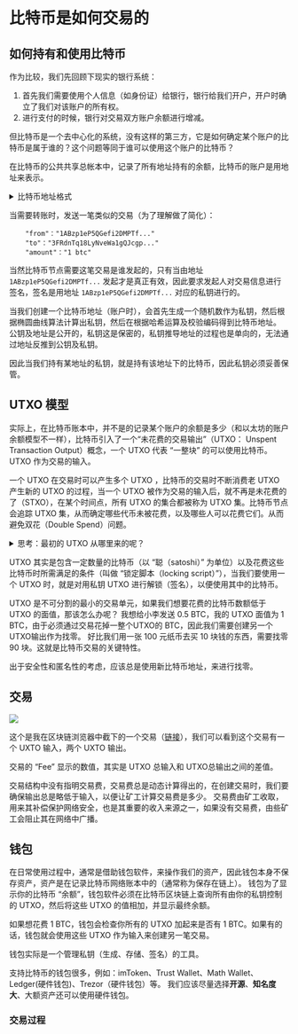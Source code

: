 # 比特币是如何交易的

## 如何持有和使用比特币


作为比较，我们先回顾下现实的银行系统：

1. 首先我们需要使用个人信息（如身份证）给银行，银行给我们开户，开户时确立了我们对该账户的所有权。
2. 进行支付的时候，银行对交易双方账户余额进行增减。

但比特币是一个去中心化的系统，没有这样的第三方，它是如何确定某个账户的比特币是属于谁的？这个问题等同于谁可以使用这个账户的比特币？

在比特币的公共共享总帐本中，记录了所有地址持有的余额，比特币的账户是用地址来表示。 

<details>
  <summary>比特币地址格式</summary>
    <div>目前比特币有三种地址类型：
    <br/>
    1. P2PKH 地址，也叫 “传统地址（Legacy address）”，以数字 “1” 开头，长度为 26 个到 36 个字符， 如：`1ABzp1eP5QGefi2DMPTfTL5SLmv7DivfNa`
    <br/>
    2. P2SH 地址，以数字 “3” 开头, 如：`3FRdnTq18LyNveWa1gQJcgp8qEnzijv5vR` .
    <br/>
    3. P2WPKH 地址，也叫 “Bech32 地址”，是一种高级的地址，以 “bc1” 开头.
  </div>
</details>


当需要转账时，发送一笔类似的交易（为了理解做了简化）：

```
    "from"："1ABzp1eP5QGefi2DMPTf..."
    "to"："3FRdnTq18LyNveWa1gQJcgp..."
    "amount"："1 btc"
```

当然比特币节点需要这笔交易是谁发起的，只有当由地址 `1ABzp1eP5QGefi2DMPTf...` 发起才是真正有效，因此要求发起人对交易信息进行签名，签名是用地址 `1ABzp1eP5QGefi2DMPTf...` 对应的私钥进行的。

当我们创建一个比特币地址（账户时），会首先生成一个随机数作为私钥，然后根据椭圆曲线算法计算出私钥，然后在根据哈希运算及校验编码得到比特币地址。
公钥及地址是公开的，私钥这是保密的，私钥推导地址的过程也是单向的，无法通过地址反推到公钥及私钥。

因此当我们持有某地址的私钥，就是持有该地址下的比特币，因此私钥必须妥善保管。

## UTXO 模型

实际上，在比特币账本中，并不是的记录某个账户的余额是多少（和以太坊的账户余额模型不一样），比特币引入了一个“未花费的交易输出”（UTXO： Unspent Transaction Output）概念，一个 UTXO 代表 “一整块” 的可以使用比特币。UTXO 作为交易的输入。

一个 UTXO 在交易时可以产生多个 UTXO ，比特币的交易时不断消费老 UTXO 产生新的 UTXO 的过程，当一个 UTXO 被作为交易的输入后，就不再是未花费的了（STXO），在某个时间点，所有 UTXO 的集合都被称为 UTXO 集。比特币节点会追踪 UTXO 集，从而确定哪些代币未被花费，以及哪些人可以花费它们。从而避免双花（Double Spend）问题。

<details>
  <summary> 思考：最初的 UTXO 从哪里来的呢？</summary>
    <div>最初的 UTXO都来自于区块挖掘奖励，这个称为 coinbase 交易，coinbase 交易可以没有 UTXO 输入，但是像所有正常输出一样，coinbase 交易的输出是新的 UTXO。
  </div>
</details>

UTXO 其实是包含一定数量的比特币（以 “聪（satoshi）” 为单位）以及花费这些比特币时所需满足的条件（叫做 “锁定脚本（locking script）”），当我们要使用一个 UTXO 时，就是对用私钥 UTXO 进行解锁（签名），以便使用其中的比特币。

UTXO 是不可分割的最小的交易单元，如果我们想要花费的比特币数额低于 UTXO 的面值，那该怎么办呢？
我想给小李发送 0.5 BTC，我的 UTXO 面值为 1 BTC，由于必须通过交易花掉一整个UTXO的 BTC，因此我们需要创建另一个UTXO输出作为找零。
好比我们用一张 100 元纸币去买 10 块钱的东西，需要找零 90 块。这就是比特币交易的关键特性。

出于安全性和匿名性的考虑，应该总是使用新比特币地址，来进行找零。

## 交易

![](https://img.learnblockchain.cn/pics/20230202115542.png)


这个是我在区块链浏览器中截下的一个交易（[链接](https://www.blockchain.com/explorer/transactions/btc/0cbc47147ba6e13743a14cfe744e86bbed6f9376e82b3d505e5ced352065327c)），我们可以看到这个交易有一个 UXTO 输入，两个 UXTO 输出。

交易的 “Fee” 显示的数值，其实是 UTXO 总输入和 UTXO总输出之间的差值。

交易结构中没有指明交易费，交易费总是动态计算得出的，在创建交易时，我们要确保输出总是略低于输入，以便让矿工计算交易费是多少。
交易费由矿工收取，用来其补偿保护网络安全，也是其重要的收入来源之一，如果没有交易费，由些矿工会阻止其在网络中广播。


## 钱包

在日常使用过程中，通常是借助钱包软件，来操作我们的资产，因此钱包本身不保存资产，资产是在记录比特币网络账本中的（通常称为保存在链上）。
钱包为了显示你的比特币 “余额”，钱包软件必须在比特币区块链上查询所有由你的私钥控制的 UTXO，然后将这些 UTXO 的值相加，并显示最终余额。

如果想花费 1 BTC，钱包会检查你所有的 UTXO 加起来是否有 1 BTC。如果有的话，钱包就会使用这些 UTXO 作为输入来创建另一笔交易。

钱包实际是一个管理私钥（生成、存储、签名）的工具。

支持比特币的钱包很多，例如：imToken、Trust Wallet、Math Wallet、Ledger(硬件钱包)、Trezor（硬件钱包）等。
我们应该尽量选择**开源**、**知名度大**、大额资产还可以使用硬件钱包。


### 交易过程




